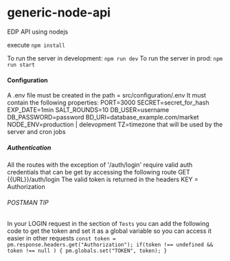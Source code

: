 # generic-node-api
EDP API using nodejs

execute `npm install`

To run the server in development: `npm run dev`
To run the server in prod: `npm run start` 

#### Configuration
A .env file must be created in the path = src/configuration/.env
It must contain the following properties:
PORT=3000
SECRET=secret_for_hash
EXP_DATE=1min
SALT_ROUNDS=10
DB_USER=username
DB_PASSWORD=password
BD_URI=database_example.com/market
NODE_ENV=production | delevopment
TZ=timezone that will be used by the server and cron jobs


##### Authentication
All the routes with the exception of '/auth/login' require valid auth credentials that can be get by accessing the following route
GET {{URL}}/auth/login
The valid token is returned in the headers
KEY = Authorization


###### POSTMAN TIP
In your LOGIN request in the section of `Tests` you can add the following code to get the token and set it as a global variable so you can access it easier in other requests
`
const token = pm.response.headers.get("Authorization");
if(token !== undefined && token !== null ) {
    pm.globals.set("TOKEN", token);
}
`



